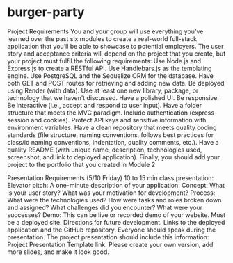# burger-party

Project Requirements
You and your group will use everything you’ve learned over the past six modules to create a real-world full-stack application that you’ll be able to showcase to potential employers. The user story and acceptance criteria will depend on the project that you create, but your project must fulfil the following requirements:
Use Node.js and Express.js to create a RESTful API.
Use Handlebars.js as the templating engine.
Use PostgreSQL and the Sequelize ORM for the database.
Have both GET and POST routes for retrieving and adding new data.
Be deployed using Render (with data).
Use at least one new library, package, or technology that we haven’t discussed.
Have a polished UI.
Be responsive.
Be interactive (i.e., accept and respond to user input).
Have a folder structure that meets the MVC paradigm.
Include authentication (express-session and cookies).
Protect API keys and sensitive information with environment variables.
Have a clean repository that meets quality coding standards (file structure, naming conventions, follows best practices for class/id naming conventions, indentation, quality comments, etc.).
Have a quality README (with unique name, description, technologies used, screenshot, and link to deployed application).
Finally, you should add your project to the portfolio that you created in Module 2

Presentation Requirements (5/10 Friday)
10 to 15 min class presentation:
Elevator pitch: A one-minute description of your application.
Concept: What is your user story? What was your motivation for development?
Process: What were the technologies used? How were tasks and roles broken down and assigned? What challenges did you encounter? What were your successes?
Demo: This can be live or recorded demo of your website. Must be a deployed site.
Directions for future development.
Links to the deployed application and the GitHub repository.
Everyone should speak during the presentation.
The project presentation should include this information: Project Presentation Template link.  Please create your own version, add more slides,  and make it look good.